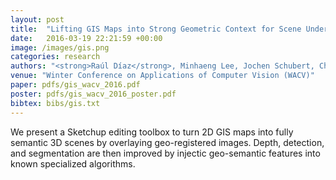 ```yaml
---
layout: post
title:  "Lifting GIS Maps into Strong Geometric Context for Scene Understanding"
date:   2016-03-19 22:21:59 +00:00
image: /images/gis.png
categories: research
authors: "<strong>Raúl Díaz</strong>, Minhaeng Lee, Jochen Schubert, Charless Fowlkes"
venue: "Winter Conference on Applications of Computer Vision (WACV)"
paper: pdfs/gis_wacv_2016.pdf
poster: pdfs/gis_wacv_2016_poster.pdf
bibtex: bibs/gis.txt
---
```

We present a Sketchup editing toolbox to turn 2D GIS maps into fully semantic 3D scenes by overlaying geo-registered images. Depth, detection, and segmentation are then improved by injectic geo-semantic features into known specialized algorithms.